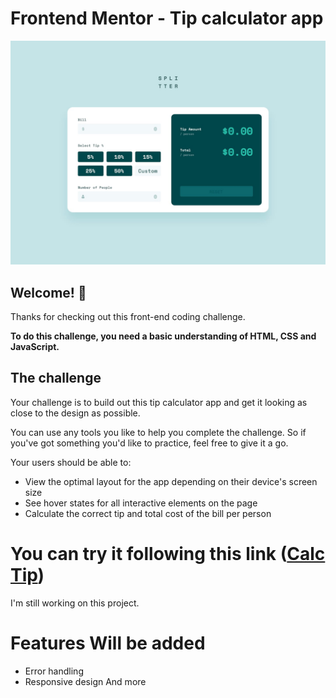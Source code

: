 # Frontend Mentor - Tip calculator app

![Design preview for the Tip calculator app coding challenge](./design/desktop-design-empty.jpg)

## Welcome! 👋

Thanks for checking out this front-end coding challenge.

**To do this challenge, you need a basic understanding of HTML, CSS and JavaScript.**

## The challenge

Your challenge is to build out this tip calculator app and get it looking as close to the design as possible.

You can use any tools you like to help you complete the challenge. So if you've got something you'd like to practice, feel free to give it a go.

Your users should be able to:

- View the optimal layout for the app depending on their device's screen size
- See hover states for all interactive elements on the page
- Calculate the correct tip and total cost of the bill per person

# You can try it following this link ([Calc Tip](https://ahmadjkff.github.io/tip-calculator/))

I'm still working on this project.

# Features Will be added

- Error handling
- Responsive design
  And more
